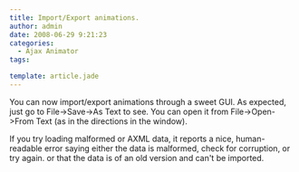 ```yaml
---
title: Import/Export animations.
author: admin
date: 2008-06-29 9:21:23
categories:
  - Ajax Animator
tags: 

template: article.jade
---
```


You can now import/export animations through a sweet GUI. As expected, just go to File-&gt;Save-&gt;As Text to see. You can open it from File-&gt;Open-&gt;From Text (as in the directions in the window).

If you try loading malformed or  AXML data, it reports a nice, human-readable error saying either the data is malformed, check for corruption, or try again. or that the data is of an old version and can't be imported.

